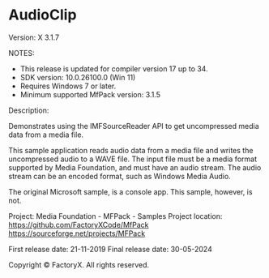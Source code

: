 # AudioClip
Version: X 3.1.7

NOTES: 
 - This release is updated for compiler version 17 up to 34.
 - SDK version: 10.0.26100.0 (Win 11)
 - Requires Windows 7 or later.
 - Minimum supported MfPack version: 3.1.5

Description:

  Demonstrates using the IMFSourceReader API to get 
  uncompressed media data from a media file.

  This sample application reads audio data from a media file and
  writes the uncompressed audio to a WAVE file.
  The input file must be a media format supported by Media Foundation,
  and must have  an audio stream. The audio stream can be an encoded
  format, such as Windows Media Audio.
 
  The original Microsoft sample, is a console app. 
  This sample, however, is not.


Project: Media Foundation - MFPack - Samples
Project location: https://github.com/FactoryXCode/MfPack
                  https://sourceforge.net/projects/MFPack

First release date: 21-11-2019
Final release date: 30-05-2024


Copyright © FactoryX. All rights reserved.